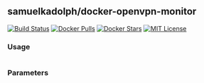 ## samuelkadolph/docker-openvpn-monitor

[![Build Status](https://img.shields.io/travis/samuelkadolph/docker-openvpn-monitor.svg)](https://travis-ci.com/samuelkadolph/docker-openvpn-monitor/ "Build Status")
[![Docker Pulls](https://img.shields.io/docker/pulls/samuelkadolph/openvpn-monitor.svg?style=flat)](https://hub.docker.com/r/samuelkadolph/openvpn-monitor/ "Docker Pulls")
[![Docker Stars](https://img.shields.io/docker/stars/samuelkadolph/openvpn-monitor.svg?style=flat)](https://hub.docker.com/r/samuelkadolph/openvpn-monitor/ "Docker Stars")
[![MIT License](https://img.shields.io/github/license/samuelkadolph/docker-openvpn-monitor.svg?style=flat)](https://github.com/samuelkadolph/docker-openvpn-monitor/blob/master/LICENSE "MIT License")

### Usage

```
```

### Parameters
